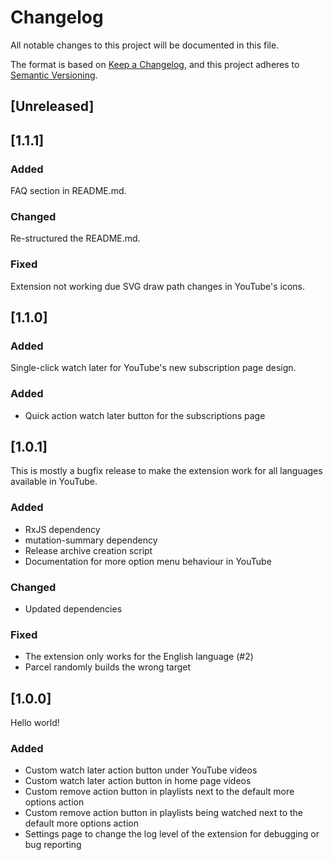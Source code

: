 # Changelog

All notable changes to this project will be documented in this file.

The format is based on [Keep a Changelog](https://keepachangelog.com/en/1.0.0/),
and this project adheres
to [Semantic Versioning](https://semver.org/spec/v2.0.0.html).

## [Unreleased]

## [1.1.1]

### Added

FAQ section in README.md.

### Changed

Re-structured the README.md.

### Fixed

Extension not working due SVG draw path changes in YouTube's icons.

## [1.1.0]

### Added

Single-click watch later for YouTube's new subscription page design.

### Added

- Quick action watch later button for the subscriptions page

## [1.0.1]

This is mostly a bugfix release to make the extension work for all languages
available in YouTube.

### Added

- RxJS dependency
- mutation-summary dependency
- Release archive creation script
- Documentation for more option menu behaviour in YouTube

### Changed

- Updated dependencies

### Fixed

- The extension only works for the English language (#2)
- Parcel randomly builds the wrong target

## [1.0.0]

Hello world!

### Added

- Custom watch later action button under YouTube videos
- Custom watch later action button in home page videos
- Custom remove action button in playlists next to the default more options
  action
- Custom remove action button in playlists being watched next to the default
  more options action
- Settings page to change the log level of the extension for debugging or
  bug reporting
